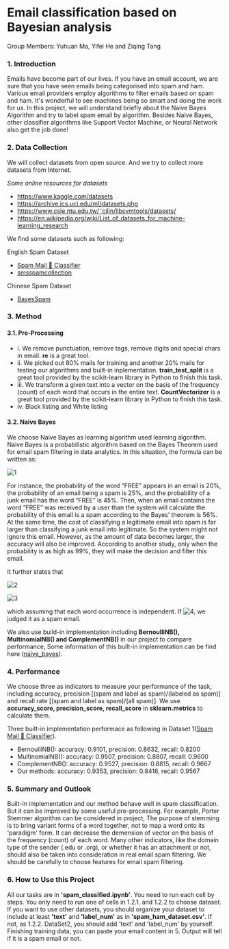 # Email classification based on Bayesian analysis
Group Members: Yuhuan Ma, Yifei He and Ziqing Tang

### 1. Introduction
Emails have become part of our lives. If you have an email account, we are sure that you have seen emails being categorised into spam and ham. Various email providers employ algorithms to filter emails based on spam and ham. It's wonderful to see machines being so smart and doing the work for us. In this project, we will understand briefly about the Naive Bayes Algorithm and try to label spam email by algorithm. Besides Naive Bayes, other classifier algorithms like Support Vector Machine, or Neural Network also get the job done!

### 2. Data Collection
We will collect datasets from open source. And we try to collect more datasets from Internet. 

*Some online resources for datasets*
*  https://www.kaggle.com/datasets
*  https://archive.ics.uci.edu/ml/datasets.php
*  https://www.csie.ntu.edu.tw/˜cjlin/libsvmtools/datasets/
*  https://en.wikipedia.org/wiki/List_of_datasets_for_machine-learning_research

We find some datasets such as following:

English Spam Dataset
* [Spam Mail 📧 Classifier](https://www.kaggle.com/code/syamkakarla/spam-mail-classifier)
* [smsspamcollection](https://archive.ics.uci.edu/ml/machine-learning-databases/00228/)

Chinese Spam Dataset
* [BayesSpam](https://github.com/shijing888/BayesSpam)


### 3. Method
#### 3.1. Pre-Processing
* i. We remove punctuation, remove tags, remove digits and special chars in email. **re** is a great tool.
* ii. We picked out 80% mails for training and another 20% mails for testing our algorithms and built-in inplementation. **train_test_split** is a great tool provided by the scikit-learn library in Python to finish this task.
* iii. We transform a given text into a vector on the basis of the frequency (count) of each word that occurs in the entire text. **CountVectorizer** is a great tool provided by the scikit-learn library in Python to finish this task.
* iv. Black listing and White listing
#### 3.2. Naive Bayes
 We choose Naive Bayes as learning algorithm used  learning algorithm. Naive Bayes is a probabilistic algorithm based on the Bayes Theorem used for email spam filtering in data analytics. In this situation, the formula can be written as:

![1](https://latex.codecogs.com/svg.image?P(\text{spam}\mid\text{word})=\frac{P(\text{word}\mid\text{spam})P(\text{spam})}{P(\text{word})})

For instance, the probability of the word “FREE” appears in an email is 20%, the probability of an email being a spam is 25%, and the probability of a junk email has the word “FREE” is 45%. Then, when an email contains the word “FREE” was received by a user than the system will calculate the probability of this email is a spam according to the Bayes’ theorem is 56%. At the same time, the cost of classifying a legitimate email into spam is far larger than classifying a junk email into legitimate. So the system might not ignore this email. However, as the amount of data becomes larger, the accuracy will also be improved. According to another study, only when the probability is as high as 99%, they will make the decision and filter this email. 

It further states that

![2](https://latex.codecogs.com/svg.image?P(\text{spam}\mid\text{text})=\frac{P(\text{text}\mid\text{spam})P(\text{spam})}{P(\text{text})}=\frac{P(\text{spam})\prod_{i}P(\text{word}_i\mid\text{spam})}{\prod_{i}P(\text{word}_i)})

![3](https://latex.codecogs.com/svg.image?P(\text{ham}\mid\text{text})=\frac{P(\text{text}\mid\text{ham})P(\text{ham})}{P(\text{text})}=\frac{P(\text{ham})\prod_{i}P(\text{word}_i\mid\text{ham})}{\prod_{i}P(\text{word}_i)})

which assuming that each word occurrence is independent. If ![4](https://latex.codecogs.com/svg.image?P(\text{ham}\mid\text{text})<P(\text{spam}\mid\text{text})), we judged it as a spam email.

We also use build-in implementation including **BernoulliNB(), MultinomialNB() and ComplementNB()** in our project to compare performance, Some information of this built-in implementation can be find here ([naive_bayes](https://scikit-learn.org/stable/modules/naive_bayes.html)).
### 4. Performance
We choose three as indicators to measure your performance of the task, including accuracy, precision [(spam and label as spam)/(labeled as spam)] and recall rate [(spam and label as spam)/(all spam)]. We use **accuracy_score, precision_score, recall_score** in **sklearn.metrics** to calculate them.

Three built-in implementation performace as following in Dataset 1([Spam Mail 📧 Classifier](https://www.kaggle.com/code/syamkakarla/spam-mail-classifier)).
* BernoulliNB():
accuracy: 0.9101, precision: 0.8632, recall: 0.8200
* MultinomialNB():
accuracy: 0.9507, precision: 0.8807, recall: 0.9600
* ComplementNB():
accuracy: 0.9527, precision: 0.8815, recall: 0.9667
* Our methods:
accuracy: 0.9353, precision: 0.8416, recall: 0.9567
### 5. Summary and Outlook
Built-in implementation and our method behave well in spam classification. But it can be improved by some useful pre-processing. For example, Porter Stemmer algorithm can be considered in project, The purpose of stemming is to bring variant forms of a word together, not to map a word onto its 'paradigm' form. It can decrease the demension of vector on the basis of the frequency (count) of each word.  Many other indicators, like the domain type of the sender (.edu or .org), or whether it has an attachment or not, should also be taken into consideration in real email spam filtering. We should be carefully to choose features for  email spam filtering.
### 6. How to Use this Project
All our tasks are in **'spam_classified.ipynb'**. You need to run each cell by steps. You only need to run one of cells in 1.2.1. and 1.2.2 to choose dataset. If you want to use other datasets, you should organize your dataset to include at least **'text'** and **'label_num'** as in **'spam_ham_dataset.csv'**. If not, as 1.2.2. DataSet2, you should add 'text' and 'label_num' by yourself. Finishing training data, you can paste your email content in 5. Output will tell if it is a spam email or not.
